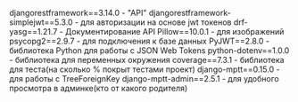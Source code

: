 djangorestframework==3.14.0 - "API"
djangorestframework-simplejwt==5.3.0 - для авторизации на основе jwt токенов
drf-yasg==1.21.7 - Документирование API
Pillow==10.0.1 - для изображений
psycopg2==2.9.7 - для подключения к базе данных
PyJWT==2.8.0 - библиотека Python для работы с JSON Web Tokens
python-dotenv==1.0.0 - библиотека для переменных окружения
coverage==7.3.1 - библиотека для теста(на сколько % покрыт тестами проект)
django-mptt==0.15.0 - для работы с TreeForeignKey 
django-mptt-admin==2.5.1 - для удобного просмотра в админке(кто от какого родителя)
